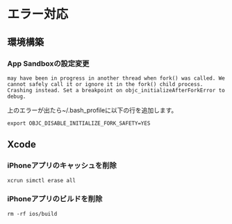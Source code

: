 # エラー対応

## 環境構築

### App Sandboxの設定変更
```
may have been in progress in another thread when fork() was called. We cannot safely call it or ignore it in the fork() child process. Crashing instead. Set a breakpoint on objc_initializeAfterForkError to debug.
```

上のエラーが出たら~/.bash_profileに以下の行を追加します。

```
export OBJC_DISABLE_INITIALIZE_FORK_SAFETY=YES
```

## Xcode

### iPhoneアプリのキャッシュを削除

```
xcrun simctl erase all
```

### iPhoneアプリのビルドを削除


```
rm -rf ios/build
```

